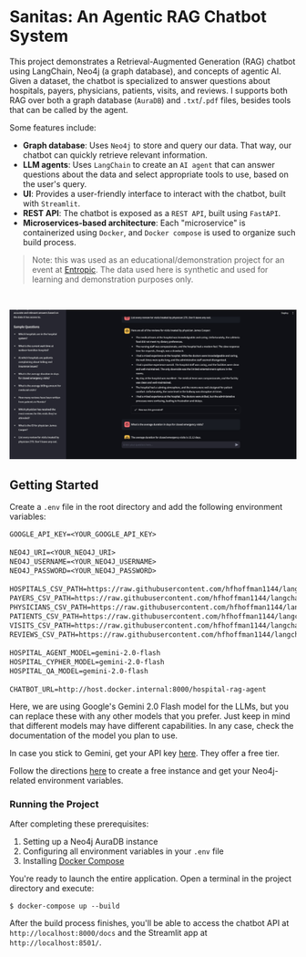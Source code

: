 # Sanitas: An Agentic RAG Chatbot System

This project demonstrates  a Retrieval-Augmented Generation (RAG) chatbot using LangChain, Neo4j (a graph database), and concepts of agentic AI. Given a dataset, the chatbot is specialized to answer questions about hospitals, payers, physicians, patients, visits, and reviews. I supports both RAG over both a graph database (`AuraDB`) and `.txt`/`.pdf` files, besides tools that can be called by the agent.

Some features include: 
- **Graph database**: Uses `Neo4j` to store and query our data. That way, our chatbot can quickly retrieve relevant information.
- **LLM agents**: Uses `LangChain` to create an `AI agent` that can answer questions about the data and select appropriate tools to use, based on the user's query.
- **UI**: Provides a user-friendly interface to interact with the chatbot, built with `Streamlit`.
- **REST API**: The chatbot is exposed as a `REST API`, built using `FastAPI`.
- **Microservices-based architecture**: Each "microservice" is containerized using `Docker`, and `Docker compose` is used to organize such build process.

> Note: this was used as an educational/demonstration project for an event at [Entropic](https://entropic.pythonanywhere.com/). The data used here is synthetic and used for learning and demonstration purposes only.

<br>

![Screenshot of the app running](https://github.com/Germinari1/Sanitas/blob/main/screenshot-app-running.jpg)

## Getting Started
Create a `.env` file in the root directory and add the following environment variables:

```.env
GOOGLE_API_KEY=<YOUR_GOOGLE_API_KEY>

NEO4J_URI=<YOUR_NEO4J_URI>
NEO4J_USERNAME=<YOUR_NEO4J_USERNAME>
NEO4J_PASSWORD=<YOUR_NEO4J_PASSWORD>

HOSPITALS_CSV_PATH=https://raw.githubusercontent.com/hfhoffman1144/langchain_neo4j_rag_app/main/data/hospitals.csv
PAYERS_CSV_PATH=https://raw.githubusercontent.com/hfhoffman1144/langchain_neo4j_rag_app/main/data/payers.csv
PHYSICIANS_CSV_PATH=https://raw.githubusercontent.com/hfhoffman1144/langchain_neo4j_rag_app/main/data/physicians.csv
PATIENTS_CSV_PATH=https://raw.githubusercontent.com/hfhoffman1144/langchain_neo4j_rag_app/main/data/patients.csv
VISITS_CSV_PATH=https://raw.githubusercontent.com/hfhoffman1144/langchain_neo4j_rag_app/main/data/visits.csv
REVIEWS_CSV_PATH=https://raw.githubusercontent.com/hfhoffman1144/langchain_neo4j_rag_app/main/data/reviews.csv

HOSPITAL_AGENT_MODEL=gemini-2.0-flash
HOSPITAL_CYPHER_MODEL=gemini-2.0-flash
HOSPITAL_QA_MODEL=gemini-2.0-flash

CHATBOT_URL=http://host.docker.internal:8000/hospital-rag-agent
```

Here, we are using Google's Gemini 2.0 Flash model for the LLMs, but you can replace these with any other models that you prefer. Just keep in mind that different models may have different capabilities. In any case, check the documentation of the model you plan to use.

In case you stick to Gemini, get your API key [here](https://aistudio.google.com/). They offer a free tier.

Follow the directions [here](https://neo4j.com/cloud/platform/aura-graph-database/?ref=docs-nav-get-started) to create a free instance and get your Neo4j-related environment variables.

### Running the Project

After completing these prerequisites:
1. Setting up a Neo4j AuraDB instance
2. Configuring all environment variables in your `.env` file
3. Installing [Docker Compose](https://docs.docker.com/compose/install/)

You're ready to launch the entire application. Open a terminal in the project directory and execute:

```console
$ docker-compose up --build
```

After the build process finishes, you'll be able to access the chatbot API at `http://localhost:8000/docs` and the Streamlit app at `http://localhost:8501/`.
